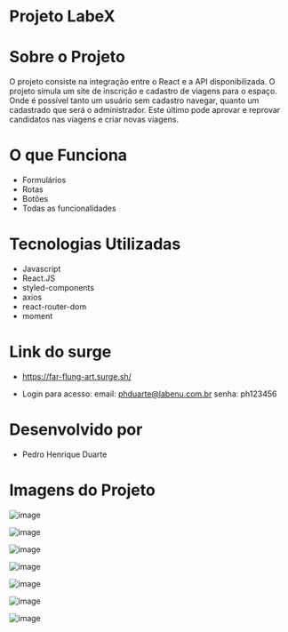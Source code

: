 # Projeto LabeX

# Sobre o Projeto 

O projeto consiste na integração entre o React e a API disponibilizada. O projeto simula um site de inscrição e cadastro de viagens para o espaço. Onde é possível tanto um usuário sem cadastro navegar, quanto um cadastrado que será o administrador. Este último pode aprovar e reprovar candidatos nas viagens e criar novas viagens. 

# O que Funciona

- Formulários 
- Rotas 
- Botões
- Todas as funcionalidades

# Tecnologias Utilizadas

- Javascript 
- React.JS
- styled-components
- axios
- react-router-dom
- moment

# Link do surge

- https://far-flung-art.surge.sh/

- Login para acesso: 
email: phduarte@labenu.com.br
senha: ph123456

# Desenvolvido por 

- Pedro Henrique Duarte

# Imagens do Projeto 

![image](https://user-images.githubusercontent.com/91158319/145772256-1833b1bf-bf4e-4563-9d82-2101752f93b2.png)

![image](https://user-images.githubusercontent.com/91158319/145772299-99af7181-0d18-49b8-98fe-0ba54edf5aa0.png)

![image](https://user-images.githubusercontent.com/91158319/145772338-ac1468f5-92c0-4e7a-abb8-b7da9bc069ec.png)

![image](https://user-images.githubusercontent.com/91158319/145772381-2d6287a3-ca2e-4660-9d2b-a558d2e222d3.png)

![image](https://user-images.githubusercontent.com/91158319/145772471-53915073-c515-4dcd-8953-47ee78474edf.png)

![image](https://user-images.githubusercontent.com/91158319/145772535-1b8b25d2-a082-44b0-86e6-134d5f8e3217.png)

![image](https://user-images.githubusercontent.com/91158319/145772591-ad28a06c-18de-4695-97d3-260c2c211a93.png)
